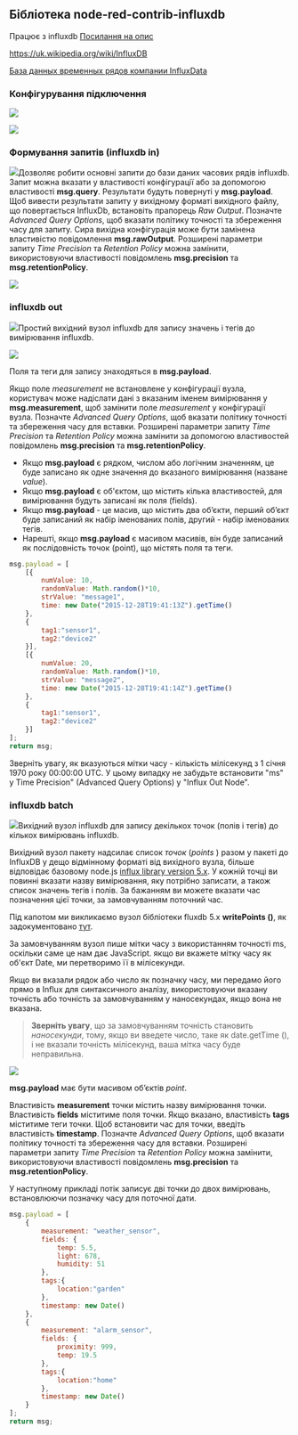 ## Бібліотека node-red-contrib-influxdb

Працює з influxdb [Посилання на опис](https://flows.nodered.org/node/node-red-contrib-influxdb)

https://uk.wikipedia.org/wiki/InfluxDB

[База данных временных рядов компании InfluxData](https://waksoft.susu.ru/2019/10/07/база-данных-временных-рядов-компании-inf)

### Конфігурування підключення

![](media/influxdb.png)

![](media/CFG.png)

### Формування запитів (influxdb in)

![](media/influxdb_in.png)Дозволяє робити основні запити до бази даних часових рядів influxdb. Запит можна вказати у властивості конфігурації або за допомогою властивості **msg.query**. Результати будуть повернуті у **msg.payload**. Щоб вивести результати запиту у вихідному форматі вихідного файлу, що повертається InfluxDb, встановіть прапорець *Raw Output*. Позначте *Advanced Query Options*, щоб вказати політику точності та збереження часу для запиту. Сира вихідна конфігурація може бути замінена властивістю повідомлення **msg.rawOutput**. Розширені параметри запиту *Time Precision* та *Retention Policy* можна замінити, використовуючи властивості повідомлень **msg.precision** та **msg.retentionPolicy**.

![](media/input_cfg.png)

### influxdb out

![](media/influxdb_out.png)Простий вихідний вузол influxdb для запису значень і тегів до вимірювання influxdb. 

![](media/infloutput_cfg.png)

Поля та теги для запису знаходяться в **msg.payload**. 

Якщо поле *measurement* не встановлене у конфігурації вузла, користувач може надіслати дані з вказаним іменем вимірювання у **msg.measurement**, щоб замінити поле *measurement* у конфігурації вузла. Позначте *Advanced Query Options*, щоб вказати політику точності та збереження часу для вставки. Розширені параметри запиту *Time Precision* та *Retention Policy* можна замінити за допомогою властивостей повідомлень **msg.precision** та **msg.retentionPolicy**.

- Якщо **msg.payload** є рядком, числом або логічним значенням, це буде записано як одне значення до вказаного вимірювання (назване *value*). 
- Якщо **msg.payload** є об'єктом, що містить кілька властивостей, для вимірювання будуть записані як поля (fields). 
- Якщо **msg.payload** - це масив, що містить два об’єкти, перший об’єкт буде записаний як набір іменованих полів, другий - набір іменованих тегів. 
- Нарешті, якщо **msg.payload** є масивом масивів, він буде записаний як послідовність точок (point), що містять поля та теги. 

```js
msg.payload = [
    [{
        numValue: 10,
        randomValue: Math.random()*10,
        strValue: "message1",
        time: new Date("2015-12-28T19:41:13Z").getTime()
    },
    {
        tag1:"sensor1",
        tag2:"device2"
    }],
    [{
        numValue: 20,
        randomValue: Math.random()*10,
        strValue: "message2",
        time: new Date("2015-12-28T19:41:14Z").getTime()
    },
    {
        tag1:"sensor1",
        tag2:"device2"
    }]
];
return msg;
```

Зверніть увагу, як вказуються мітки часу - кількість мілісекунд з 1 січня 1970 року 00:00:00 UTC. У цьому випадку не забудьте встановити "ms" у Time Precision" (Advanced Query Options) у "Influx Out Node".

### influxdb batch

![](media/influxdb_batch.png)Вихідний вузол influxdb для запису декількох точок (полів і тегів) до кількох вимірювань influxdb. 

Вихідний вузол пакету надсилає список *точок* (*points* ) разом у пакеті до InfluxDB у дещо відмінному форматі від вихідного вузла, більше відповідає базовому node.js  [influx library version 5.x](https://www.npmjs.com/package/influx). У кожній точці ви повинні вказати назву вимірювання, яку потрібно записати, а також список значень тегів і полів. За бажанням ви можете вказати час позначення цієї точки, за замовчуванням поточний час.

Під капотом ми викликаємо вузол бібліотеки fluxdb 5.x **writePoints ()**, як задокументовано [тут](https://node-influx.github.io/class/src/index.js~InfluxDB.html#instance-method-writePoints).

За замовчуванням вузол пише мітки часу з використанням точності ms, оскільки саме це нам дає JavaScript. якщо ви вкажете мітку часу як об'єкт Date, ми перетворимо її в мілісекунди.

Якщо ви вказали рядок або число як позначку часу, ми передамо його прямо в Influx для синтаксичного аналізу, використовуючи вказану точність або точність за замовчуванням у наносекундах, якщо вона не вказана.

>  **Зверніть увагу**, що за замовчуванням точність становить *наносекунди*, тому, якщо ви введете число, таке як date.getTime (), і не вказали точність мілісекунд, ваша мітка часу буде неправильна.

![](media/influxdb_batchcfg.png)

**msg.payload** має бути масивом об’єктів *point*. 

Властивість **measurement** точки містить назву вимірювання точки. Властивість **fields** міститиме поля точки. Якщо вказано, властивість **tags** міститиме теги точки. Щоб встановити час для точки, введіть властивість **timestamp**. Позначте *Advanced Query Options*, щоб вказати політику точності та збереження часу для вставки. Розширені параметри запиту *Time Precision* та *Retention Policy* можна замінити, використовуючи властивості повідомлень **msg.precision** та **msg.retentionPolicy**.

У наступному прикладі потік записує дві точки до двох вимірювань, встановлюючи позначку часу для поточної дати.

```js
msg.payload = [
    {
        measurement: "weather_sensor",
        fields: {
            temp: 5.5,
            light: 678,
            humidity: 51
        },
        tags:{
            location:"garden"
        },
        timestamp: new Date()
    },
    {
        measurement: "alarm_sensor",
        fields: {
            proximity: 999,
            temp: 19.5
        },
        tags:{
            location:"home"
        },
        timestamp: new Date()
    }
];
return msg;
```

